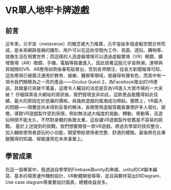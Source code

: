 # VR單人地牢卡牌遊戲

## 前言

近年來，元宇宙（metaverse）的概念被大力推廣，元宇宙由多個虛擬空間合併而成，是未來網路發展的雛形，用戶可以在這些空間內工作、見面、遊玩、購物等，就像生活在現實世界；而這樣的人造虛擬環境可以透過虛擬實境（VR）眼鏡、擴增實境（AR）眼鏡、手機、電腦等裝置進入，因此搭著這股元宇宙熱潮，連帶與其相關的VR、AR應用如雨後春筍般冒出，受到各界關注，從各方新聞報導可知，這些應用已被廣泛運用於教育、娛樂、醫療等領域，發展得有聲有色，而其中有一項令我們眼睛為之一亮的產品——Oculus Quest 2，為Facebook推出的VR產品，其銷量已突破千萬臺，這樣令人矚目的消息是否為VR進入大眾市場的一大突破？
仔細探索各大網站的資訊後，我們發現並非如此，這款產品能獲得如此佳績，最大的原因在於低廉的價格，與幾款遊戲的風潮成功帶起。實際上，VR最大的問題——頭暈症尚未得到妥善的解決，長期使用虛擬穿戴裝置使許多人嘔吐、疲倦，導致VR遊戲製作受到局限，例如無法過大幅度的晃動、轉動、移動等，且遊玩時間不能太久，不然對身體的負擔太重，這些讓VR遊戲製作依舊是不容易的挑戰。
基於上述提到的挑戰，我們想要開發一款VR遊戲，將過去學習的技術整合，加入輔助使用者遊玩的小功能，期望帶給使用者完整、舒適的體驗。最後將在此專題獲得的知識、經驗運用在未來事業上。

## 學習成果
在這一個專案中，我透過自學學到Firebase與unity的串接、unity的C#腳本編寫、基本的場景運作機制設計、VR軟體開發等等，並且與夥伴寫出ERDiagram、Use case diagram等重要設計圖表，總體收益良多。
